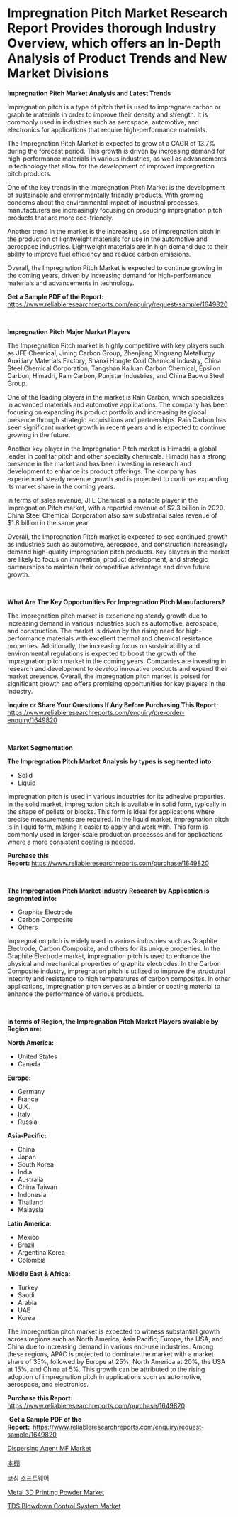 <p><h1>Impregnation Pitch Market Research Report Provides thorough Industry Overview, which offers an In-Depth Analysis of Product Trends and New Market Divisions</h1></p><p><strong>Impregnation Pitch Market Analysis and Latest Trends</strong></p>
<p><p>Impregnation pitch is a type of pitch that is used to impregnate carbon or graphite materials in order to improve their density and strength. It is commonly used in industries such as aerospace, automotive, and electronics for applications that require high-performance materials.</p><p>The Impregnation Pitch Market is expected to grow at a CAGR of 13.7% during the forecast period. This growth is driven by increasing demand for high-performance materials in various industries, as well as advancements in technology that allow for the development of improved impregnation pitch products.</p><p>One of the key trends in the Impregnation Pitch Market is the development of sustainable and environmentally friendly products. With growing concerns about the environmental impact of industrial processes, manufacturers are increasingly focusing on producing impregnation pitch products that are more eco-friendly.</p><p>Another trend in the market is the increasing use of impregnation pitch in the production of lightweight materials for use in the automotive and aerospace industries. Lightweight materials are in high demand due to their ability to improve fuel efficiency and reduce carbon emissions.</p><p>Overall, the Impregnation Pitch Market is expected to continue growing in the coming years, driven by increasing demand for high-performance materials and advancements in technology.</p></p>
<p><strong>Get a Sample PDF of the Report:&nbsp;</strong> <a href="https://www.reliableresearchreports.com/enquiry/request-sample/1649820">https://www.reliableresearchreports.com/enquiry/request-sample/1649820</a></p>
<p>&nbsp;</p>
<p><strong>Impregnation Pitch Major Market Players</strong></p>
<p><p>The Impregnation Pitch market is highly competitive with key players such as JFE Chemical, Jining Carbon Group, Zhenjiang Xinguang Metallurgy Auxiliary Materials Factory, Shanxi Hongte Coal Chemical Industry, China Steel Chemical Corporation, Tangshan Kailuan Carbon Chemical, Epsilon Carbon, Himadri, Rain Carbon, Punjstar Industries, and China Baowu Steel Group.</p><p>One of the leading players in the market is Rain Carbon, which specializes in advanced materials and automotive applications. The company has been focusing on expanding its product portfolio and increasing its global presence through strategic acquisitions and partnerships. Rain Carbon has seen significant market growth in recent years and is expected to continue growing in the future.</p><p>Another key player in the Impregnation Pitch market is Himadri, a global leader in coal tar pitch and other specialty chemicals. Himadri has a strong presence in the market and has been investing in research and development to enhance its product offerings. The company has experienced steady revenue growth and is projected to continue expanding its market share in the coming years.</p><p>In terms of sales revenue, JFE Chemical is a notable player in the Impregnation Pitch market, with a reported revenue of $2.3 billion in 2020. China Steel Chemical Corporation also saw substantial sales revenue of $1.8 billion in the same year.</p><p>Overall, the Impregnation Pitch market is expected to see continued growth as industries such as automotive, aerospace, and construction increasingly demand high-quality impregnation pitch products. Key players in the market are likely to focus on innovation, product development, and strategic partnerships to maintain their competitive advantage and drive future growth.</p></p>
<p>&nbsp;</p>
<p><strong>What Are The Key Opportunities For Impregnation Pitch Manufacturers?</strong></p>
<p><p>The impregnation pitch market is experiencing steady growth due to increasing demand in various industries such as automotive, aerospace, and construction. The market is driven by the rising need for high-performance materials with excellent thermal and chemical resistance properties. Additionally, the increasing focus on sustainability and environmental regulations is expected to boost the growth of the impregnation pitch market in the coming years. Companies are investing in research and development to develop innovative products and expand their market presence. Overall, the impregnation pitch market is poised for significant growth and offers promising opportunities for key players in the industry.</p></p>
<p><strong>Inquire or Share Your Questions If Any Before Purchasing This Report:</strong> <a href="https://www.reliableresearchreports.com/enquiry/pre-order-enquiry/1649820">https://www.reliableresearchreports.com/enquiry/pre-order-enquiry/1649820</a></p>
<p>&nbsp;</p>
<p><strong>Market Segmentation</strong></p>
<p><strong>The Impregnation Pitch Market Analysis by types is segmented into:</strong></p>
<p><ul><li>Solid</li><li>Liquid</li></ul></p>
<p><p>Impregnation pitch is used in various industries for its adhesive properties. In the solid market, impregnation pitch is available in solid form, typically in the shape of pellets or blocks. This form is ideal for applications where precise measurements are required. In the liquid market, impregnation pitch is in liquid form, making it easier to apply and work with. This form is commonly used in larger-scale production processes and for applications where a more consistent coating is needed.</p></p>
<p><strong>Purchase this Report:&nbsp;</strong><a href="https://www.reliableresearchreports.com/purchase/1649820">https://www.reliableresearchreports.com/purchase/1649820</a></p>
<p>&nbsp;</p>
<p><strong>The Impregnation Pitch Market Industry Research by Application is segmented into:</strong></p>
<p><ul><li>Graphite Electrode</li><li>Carbon Composite</li><li>Others</li></ul></p>
<p><p>Impregnation pitch is widely used in various industries such as Graphite Electrode, Carbon Composite, and others for its unique properties. In the Graphite Electrode market, impregnation pitch is used to enhance the physical and mechanical properties of graphite electrodes. In the Carbon Composite industry, impregnation pitch is utilized to improve the structural integrity and resistance to high temperatures of carbon composites. In other applications, impregnation pitch serves as a binder or coating material to enhance the performance of various products.</p></p>
<p>&nbsp;</p>
<p><strong>In terms of Region, the Impregnation Pitch Market Players available by Region are:</strong></p>
<p>
    <p> <strong> North America: </strong>
        <ul>
            <li>United States</li>
            <li>Canada</li>
        </ul>
        </p> 
    <p> <strong> Europe: </strong>
        <ul>
            <li>Germany</li>
            <li>France</li>
            <li>U.K.</li>
            <li>Italy</li>
            <li>Russia</li>
        </ul>
        </p> 
    <p> <strong> Asia-Pacific: </strong>
        <ul>
            <li>China</li>
            <li>Japan</li>
            <li>South Korea</li>
            <li>India</li>
            <li>Australia</li>
            <li>China Taiwan</li>
            <li>Indonesia</li>
            <li>Thailand</li>
            <li>Malaysia</li>
        </ul>
        </p> 
    <p> <strong> Latin America: </strong>
        <ul>
            <li>Mexico</li>
            <li>Brazil</li>
            <li>Argentina Korea</li>
            <li>Colombia</li>
        </ul>
        </p> 
    <p> <strong> Middle East & Africa: </strong>
        <ul>
            <li>Turkey</li>
            <li>Saudi</li>
            <li>Arabia</li>
            <li>UAE</li>
            <li>Korea</li>
        </ul>
    </p>
    </p>
<p><p>The impregnation pitch market is expected to witness substantial growth across regions such as North America, Asia Pacific, Europe, the USA, and China due to increasing demand in various end-use industries. Among these regions, APAC is projected to dominate the market with a market share of 35%, followed by Europe at 25%, North America at 20%, the USA at 15%, and China at 5%. This growth can be attributed to the rising adoption of impregnation pitch in applications such as automotive, aerospace, and electronics.</p></p>
<p><strong>Purchase this Report: </strong><a href="https://www.reliableresearchreports.com/purchase/1649820">https://www.reliableresearchreports.com/purchase/1649820</a></p>
<p>&nbsp;<strong>Get a Sample PDF of the Report:&nbsp;&nbsp;</strong><a href="https://www.reliableresearchreports.com/enquiry/request-sample/1649820">https://www.reliableresearchreports.com/enquiry/request-sample/1649820</a></p>
<p><strong></strong></p>
<p><p><a href="https://github.com/brenzgnarento/Market-Research-Report-List-1/blob/main/dispersing-agent-mf-market.md">Dispersing Agent MF Market</a></p><p><a href="https://github.com/jkjreqjscoxx7/Market-Research-Report-List-1/blob/main/9284508191724.md">本棚</a></p><p><a href="https://github.com/nuekbpymrrz5/Market-Research-Report-List-1/blob/main/2397592191479.md">코칭 소프트웨어</a></p><p><a href="https://github.com/jerrycopelandthomaswsqd8q/Market-Research-Report-List-1/blob/main/metal-3d-printing-powder-market.md">Metal 3D Printing Powder Market</a></p><p><a href="https://issuu.com/reportprime-2/docs/tds-blowdown-control-system-market-size-2030.pptx">TDS Blowdown Control System Market</a></p></p>